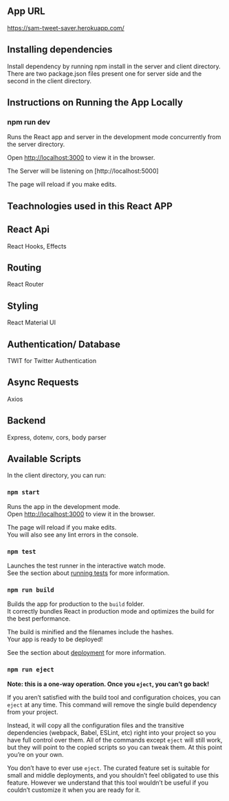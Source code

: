 ## App URL
https://sam-tweet-saver.herokuapp.com/

## Installing dependencies 

Install dependency by running npm install in the server and client directory. There are two package.json files present one for server side and the second in the client directory.

## Instructions on Running the App Locally

### npm run dev

Runs the React app and server in the development mode concurrently from the server directory. <br />

Open [http://localhost:3000](http://localhost:3000) to view it in the browser.

The Server will be listening on [http://localhost:5000]

The page will reload if you make edits.<br />

## Teachnologies used in this React APP

## React Api

React Hooks, Effects

## Routing

React Router

## Styling

React Material UI

## Authentication/ Database

TWIT for Twitter Authentication

## Async Requests

Axios

## Backend

Express, dotenv, cors, body parser

## Available Scripts

In the client directory, you can run:

### `npm start`

Runs the app in the development mode.<br />
Open [http://localhost:3000](http://localhost:3000) to view it in the browser.

The page will reload if you make edits.<br />
You will also see any lint errors in the console.

### `npm test`

Launches the test runner in the interactive watch mode.<br />
See the section about [running tests](https://facebook.github.io/create-react-app/docs/running-tests) for more information.

### `npm run build`

Builds the app for production to the `build` folder.<br />
It correctly bundles React in production mode and optimizes the build for the best performance.

The build is minified and the filenames include the hashes.<br />
Your app is ready to be deployed!

See the section about [deployment](https://facebook.github.io/create-react-app/docs/deployment) for more information.

### `npm run eject`

**Note: this is a one-way operation. Once you `eject`, you can’t go back!**

If you aren’t satisfied with the build tool and configuration choices, you can `eject` at any time. This command will remove the single build dependency from your project.

Instead, it will copy all the configuration files and the transitive dependencies (webpack, Babel, ESLint, etc) right into your project so you have full control over them. All of the commands except `eject` will still work, but they will point to the copied scripts so you can tweak them. At this point you’re on your own.

You don’t have to ever use `eject`. The curated feature set is suitable for small and middle deployments, and you shouldn’t feel obligated to use this feature. However we understand that this tool wouldn’t be useful if you couldn’t customize it when you are ready for it.

